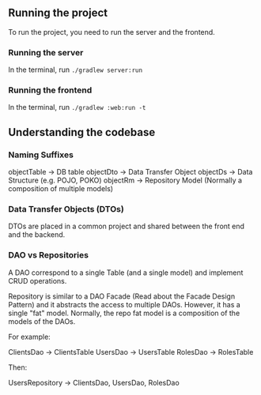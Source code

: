 ## Running the project

To run the project, you need to run the server and the frontend.

### Running the server

In the terminal, run `./gradlew server:run`

### Running the frontend

In the terminal, run `./gradlew :web:run -t`

## Understanding the codebase

### Naming Suffixes

objectTable -> DB table
objectDto -> Data Transfer Object
objectDs -> Data Structure (e.g. POJO, POKO)
objectRm -> Repository Model (Normally a composition of multiple models)

### Data Transfer Objects (DTOs)

DTOs are placed in a common project and shared between the front end and the backend.

### DAO vs Repositories

A DAO correspond to a single Table (and a single model) and implement CRUD operations.

Repository is similar to a DAO Facade (Read about the Facade Design Pattern) and it abstracts the access to multiple
DAOs. However, it has a single "fat" model. Normally, the repo fat model is a composition of the models of the DAOs.

For example:

ClientsDao -> ClientsTable
UsersDao -> UsersTable
RolesDao -> RolesTable

Then:

UsersRepository -> ClientsDao, UsersDao, RolesDao
